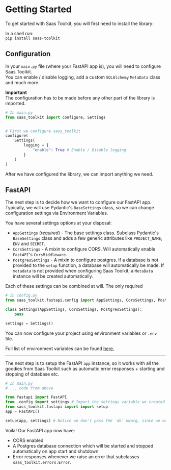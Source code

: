 # Getting Started

To get started with Saas Toolkit, you will first need to install the library:

In a shell run: <br>
`pip install saas-toolkit`

## Configuration

In your `main.py` file (where your FastAPI app is), you will need to configure Saas Toolkit. <br>
You can enable / disable logging, add a custom `SQLAlchemy` `MetaData` class and much more.

**Important** <br>
The configuration has to be made before any other part of the library is imported.

```py
# In main.py
from saas_toolkit import configure, Settings


# First we configure sass_toolkit
configure(
    Settings(
        logging = {
            "enable": True # Enable / Disable logging
        }
    )
)

```

After we have configured the library, we can import anything we need.

## FastAPI

The next step is to decide how we want to configure our FastAPI app. <br>
Typically, we will use Pydantic's `BaseSettings` class, so we can change configuration settings via Environment Variables.

You have several settings options at your disposal:

- `AppSettings` (_required_) - The base settings class. Subclass Pydantic's `BaseSettings` class and adds a few generic attributes like `PROJECT_NAME`, `ENV` and `SECRET`.
- `CorsSettings` - A mixin to configure CORS. Will automatically enable `FastAPI`'s `CorsMiddleware`.
- `PostgresSettings` - A mixin to configure postgres. If a database is not provided to the `setup` function, a database will automatically be made. If `metadata` is not provided when configuring Saas Toolkit, a `MetaData` instance will be created automatically.

Each of these settings can be combined at will. The only required

```py
# in config.py
from saas_toolkit.fastapi.config import AppSettings, CorsSettings, PostgresSettings

class Settings(AppSettings, CorsSettings, PostgresSettings):
    pass

settings = Settings()

```

You can now configure your project using environment variables or `.env` file.

Full list of environment variables can be found [here.](fastapi/configuration.md)

---

The next step is to setup the FastAPI `app` instance, so it works with all the goodies from Saas Toolkit such as automatic error responses + starting and stopping of database etc.

```py
# In main.py
# ... code from above

from fastapi import FastAPI
from .config import settings # Import the settings variable we created before
from sass_toolkit.fastapi import import setup
app = FastAPI()

setup(app, settings) # Notice we don't pass the `db` kwarg, since we wan't Saas Toolkit to auto create our database.
```

Voilà! Our FastAPI app now have:

- CORS enabled
- A Postgres database connection which will be started and stopped automatically on app start and shutdown
- Error responses whenever we raise an error that subclasses `saas_toolkit.errors.Error`.
